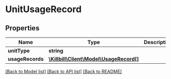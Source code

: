 # UnitUsageRecord

## Properties
Name | Type | Description | Notes
------------ | ------------- | ------------- | -------------
**unitType** | **string** |  | [optional] 
**usageRecords** | [**\Killbill\Client\Model\UsageRecord[]**](UsageRecord.md) |  | [optional] 

[[Back to Model list]](../README.md#documentation-for-models) [[Back to API list]](../README.md#documentation-for-api-endpoints) [[Back to README]](../README.md)

